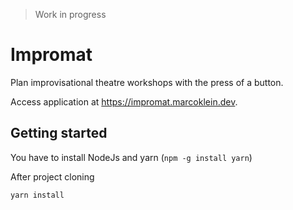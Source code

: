 > Work in progress

# Impromat

Plan improvisational theatre workshops with the press of a button.

Access application at https://impromat.marcoklein.dev.

## Getting started

You have to install NodeJs and yarn (`npm -g install yarn`)

After project cloning

```
yarn install
```
